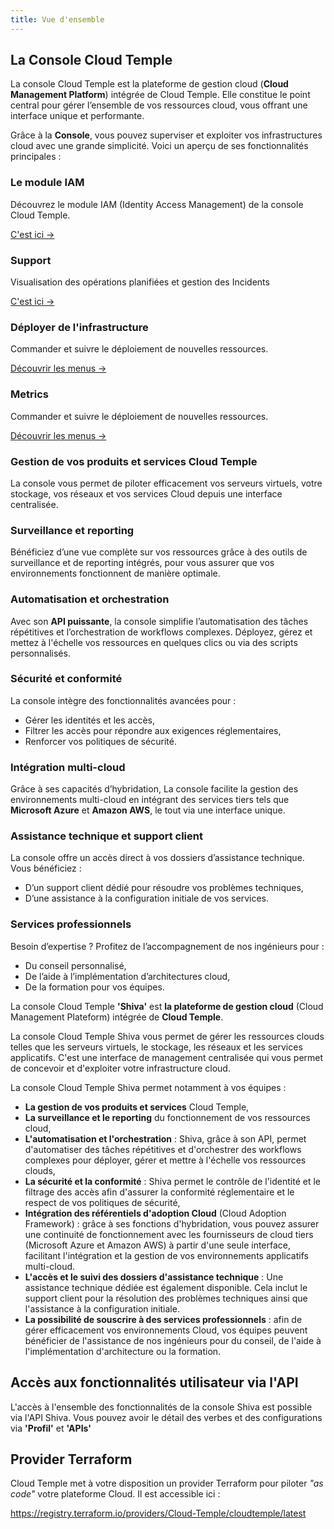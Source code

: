 ```yaml
---
title: Vue d'ensemble
---
```


## La Console Cloud Temple

La console Cloud Temple est la plateforme de gestion cloud (**Cloud Management Platform**) intégrée de Cloud Temple. Elle constitue le point central pour gérer l’ensemble de vos ressources cloud, vous offrant une interface unique et performante.

Grâce à la **Console**, vous pouvez superviser et exploiter vos infrastructures cloud avec une grande simplicité. Voici un aperçu de ses fonctionnalités principales :


<div class="card-grid">

  <div class="card">
    <h3>Le module IAM</h3>
    <p>Découvrez le module IAM (Identity Access Management) de la console Cloud Temple.</p>
    <a href="./iam" class="card-link">C'est ici &rarr;</a>
  </div>

  <div class="card">
    <h3>Support</h3>
    <p>Visualisation des opérations planifiées et gestion des Incidents</p>
    <a href="./status" class="card-link">C'est ici &rarr;</a>
  </div>

  <div class="card">
    <h3>Déployer de l'infrastructure</h3>
    <p>Commander et suivre le déploiement de nouvelles ressources.</p>
    <a href="./orders" class="card-link">Découvrir les menus &rarr;</a>
  </div>

  <div class="card">
    <h3>Metrics</h3>
    <p>Commander et suivre le déploiement de nouvelles ressources.</p>
    <a href="./metrics/concepts" class="card-link">Découvrir les menus &rarr;</a>
  </div>

</div>

### Gestion de vos produits et services Cloud Temple
La console vous permet de piloter efficacement vos serveurs virtuels, votre stockage, vos réseaux et vos services Cloud depuis une interface centralisée.

### Surveillance et reporting
Bénéficiez d’une vue complète sur vos ressources grâce à des outils de surveillance et de reporting intégrés, pour vous assurer que vos environnements fonctionnent de manière optimale.

### Automatisation et orchestration
Avec son **API puissante**, la console simplifie l’automatisation des tâches répétitives et l’orchestration de workflows complexes. Déployez, gérez et mettez à l'échelle vos ressources en quelques clics ou via des scripts personnalisés.

### Sécurité et conformité
La console intègre des fonctionnalités avancées pour :
- Gérer les identités et les accès,
- Filtrer les accès pour répondre aux exigences réglementaires,
- Renforcer vos politiques de sécurité.

### Intégration multi-cloud
Grâce à ses capacités d’hybridation, La console facilite la gestion des environnements multi-cloud en intégrant des services tiers tels que **Microsoft Azure** et **Amazon AWS**, le tout via une interface unique.

### Assistance technique et support client
La console offre un accès direct à vos dossiers d’assistance technique. Vous bénéficiez :
- D’un support client dédié pour résoudre vos problèmes techniques,
- D’une assistance à la configuration initiale de vos services.

### Services professionnels
Besoin d’expertise ? Profitez de l’accompagnement de nos ingénieurs pour :
- Du conseil personnalisé,
- De l’aide à l’implémentation d’architectures cloud,
- De la formation pour vos équipes.

La console Cloud Temple __'Shiva'__ est __la plateforme de gestion cloud__ (Cloud Management Plateform) intégrée de __Cloud Temple__.

La console Cloud Temple Shiva vous permet de gérer les ressources clouds telles que les serveurs virtuels, le stockage, les réseaux et les services applicatifs.
C'est une interface de management centralisée qui vous permet de concevoir et d'exploiter votre infrastructure cloud.

La console Cloud Temple Shiva permet notamment à vos équipes :

- __La gestion de vos produits et services__ Cloud Temple,
- __La surveillance et le reporting__ du fonctionnement de vos ressources cloud,
- __L'automatisation et l'orchestration__ : Shiva, grâce à son API, permet d'automatiser des tâches répétitives et d'orchestrer des workflows complexes pour déployer, gérer et mettre à l'échelle vos ressources clouds,
- __La sécurité et la conformité__ : Shiva permet le contrôle de l'identité et le filtrage des accès afin d'assurer la conformité réglementaire et le respect de vos politiques de sécurité,
- __Intégration des référentiels d'adoption Cloud__ (Cloud Adoption Framework) : grâce à ses fonctions d'hybridation, vous pouvez assurer une continuité de fonctionnement avec les fournisseurs de cloud tiers (Microsoft Azure et Amazon AWS) à partir d'une seule interface, facilitant l'intégration et la gestion de vos environnements applicatifs multi-cloud.
- __L'accès et le suivi des dossiers d'assistance technique__ : Une assistance technique dédiée est également disponible. Cela inclut le support client pour la résolution des problèmes techniques ainsi que l'assistance à la configuration initiale.
- __La possibilité de souscrire à des services professionnels__ : afin de gérer efficacement vos environnements Cloud, vos équipes peuvent bénéficier de l'assistance de nos ingénieurs pour du conseil, de l'aide à l'implémentation d'architecture ou la formation.

## Accès aux fonctionnalités utilisateur via l'API

L'accès à l'ensemble des fonctionnalités de la console Shiva est possible via l'API Shiva. 
Vous pouvez avoir le détail des verbes et des configurations via __'Profil'__ et __'APIs'__

## Provider Terraform

Cloud Temple met à votre disposition un provider Terraform pour piloter *"as code"* votre plateforme Cloud. Il est accessible ici :

https://registry.terraform.io/providers/Cloud-Temple/cloudtemple/latest
